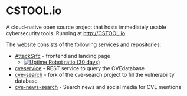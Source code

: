 # CSTOOL.io

A cloud-native open source project that hosts immediately usable cybersecurity tools. Running at http://CSTOOL.io

The website consists of the following services and repositories:
* [AttackSrfc](https://github.com/Agh42/attacksrfc) - frontend and landing page
  * [![Uptime Robot ratio (30 days)](https://img.shields.io/uptimerobot/ratio/m783419130-f522a7c4e60c5abe0ae5318d)](https://stats.uptimerobot.com/RMwRDtvPLw)
* [cveservice](https://bitbucket.org/Agh42/cveservice/) - REST service to query the CVEdatabase
* [cve-search](https://github.com/Agh42/cve-search) - fork of the cve-search project to fill the vulnerability database
* [cve-news-search](https://github.com/Agh42/cve-news-search) - Search news and social media for  CVE mentions
